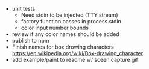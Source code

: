 - unit tests
    - Need stdin to be injected (TTY stream)
    - factory function passes in process.stdin
    - color input number bounds
- review if any color names should be added
- publish to npm
- Finish names for box drowing characters
  <https://en.wikipedia.org/wiki/Box-drawing_character>
- add example/paint to readme w/ sceen capture gif
